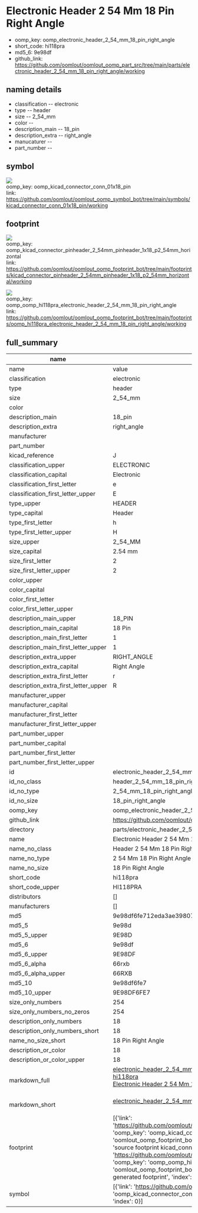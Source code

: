 # Electronic Header 2 54 Mm 18 Pin Right Angle

  
* oomp_key: oomp_electronic_header_2_54_mm_18_pin_right_angle 
* short_code: hi118pra
* md5_6: 9e98df  
* github_link: https://github.com/oomlout/oomlout_oomp_part_src/tree/main/parts/electronic_header_2_54_mm_18_pin_right_angle/working  
## naming details
* classification -- electronic
* type -- header
* size -- 2_54_mm
* color -- 
* description_main -- 18_pin
* description_extra -- right_angle
* manucaturer -- 
* part_number -- 



## symbol

![](symbol/{index}/working/working_600.png)  
oomp_key: oomp_kicad_connector_conn_01x18_pin  
link: https://github.com/oomlout/oomlout_oomp_symbol_bot/tree/main/symbols/kicad_connector_conn_01x18_pin/working  

## footprint

![](footprint/{index}/working/working_600.png)  
oomp_key: oomp_kicad_connector_pinheader_2_54mm_pinheader_1x18_p2_54mm_horizontal  
link: https://github.com/oomlout/oomlout_oomp_footprint_bot/tree/main/footprints/kicad_connector_pinheader_2_54mm_pinheader_1x18_p2_54mm_horizontal/working  

![](footprint/{index}/working/working_600.png)  
oomp_key: oomp_oomp_hi118pra_electronic_header_2_54_mm_18_pin_right_angle  
link: https://github.com/oomlout/oomlout_oomp_footprint_bot/tree/main/footprints/oomp_hi118pra_electronic_header_2_54_mm_18_pin_right_angle/working  

## full_summary
| name | value | 
| --- | --- | 
| name | value | 
| classification | electronic | 
| type | header | 
| size | 2_54_mm | 
| color |  | 
| description_main | 18_pin | 
| description_extra | right_angle | 
| manufacturer |  | 
| part_number |  | 
| kicad_reference | J | 
| classification_upper | ELECTRONIC | 
| classification_capital | Electronic | 
| classification_first_letter | e | 
| classification_first_letter_upper | E | 
| type_upper | HEADER | 
| type_capital | Header | 
| type_first_letter | h | 
| type_first_letter_upper | H | 
| size_upper | 2_54_MM | 
| size_capital | 2.54 mm | 
| size_first_letter | 2 | 
| size_first_letter_upper | 2 | 
| color_upper |  | 
| color_capital |  | 
| color_first_letter |  | 
| color_first_letter_upper |  | 
| description_main_upper | 18_PIN | 
| description_main_capital | 18 Pin | 
| description_main_first_letter | 1 | 
| description_main_first_letter_upper | 1 | 
| description_extra_upper | RIGHT_ANGLE | 
| description_extra_capital | Right Angle | 
| description_extra_first_letter | r | 
| description_extra_first_letter_upper | R | 
| manufacturer_upper |  | 
| manufacturer_capital |  | 
| manufacturer_first_letter |  | 
| manufacturer_first_letter_upper |  | 
| part_number_upper |  | 
| part_number_capital |  | 
| part_number_first_letter |  | 
| part_number_first_letter_upper |  | 
| id | electronic_header_2_54_mm_18_pin_right_angle | 
| id_no_class | header_2_54_mm_18_pin_right_angle | 
| id_no_type | 2_54_mm_18_pin_right_angle | 
| id_no_size | 18_pin_right_angle | 
| oomp_key | oomp_electronic_header_2_54_mm_18_pin_right_angle | 
| github_link | https://github.com/oomlout/oomlout_oomp_part_src/tree/main/parts/electronic_header_2_54_mm_18_pin_right_angle/working | 
| directory | parts/electronic_header_2_54_mm_18_pin_right_angle | 
| name | Electronic Header 2 54 Mm 18 Pin Right Angle | 
| name_no_class | Header 2 54 Mm 18 Pin Right Angle | 
| name_no_type | 2 54 Mm 18 Pin Right Angle | 
| name_no_size | 18 Pin Right Angle | 
| short_code | hi118pra | 
| short_code_upper | HI118PRA | 
| distributors | [] | 
| manufacturers | [] | 
| md5 | 9e98df6fe712eda3ae3980723b58be0c | 
| md5_5 | 9e98d | 
| md5_5_upper | 9E98D | 
| md5_6 | 9e98df | 
| md5_6_upper | 9E98DF | 
| md5_6_alpha | 66rxb | 
| md5_6_alpha_upper | 66RXB | 
| md5_10 | 9e98df6fe7 | 
| md5_10_upper | 9E98DF6FE7 | 
| size_only_numbers | 254 | 
| size_only_numbers_no_zeros | 254 | 
| description_only_numbers | 18 | 
| description_only_numbers_short | 18 | 
| name_no_size_short | 18 Pin Right Angle | 
| description_or_color | 18 | 
| description_or_color_upper | 18 | 
| markdown_full | [electronic_header_2_54_mm_18_pin_right_angle](https://github.com/oomlout/oomlout_oomp_part_src/tree/main/parts/electronic_header_2_54_mm_18_pin_right_angle/working)<br>[hi118pra](https://github.com/oomlout/oomlout_oomp_part_src/tree/main/parts/electronic_header_2_54_mm_18_pin_right_angle/working)<br>[Electronic Header 2 54 Mm 18 Pin Right Angle](https://github.com/oomlout/oomlout_oomp_part_src/tree/main/parts/electronic_header_2_54_mm_18_pin_right_angle/working)<br><br> | 
| markdown_short | [electronic_header_2_54_mm_18_pin_right_angle](https://github.com/oomlout/oomlout_oomp_part_src/tree/main/parts/electronic_header_2_54_mm_18_pin_right_angle/working)<br><br> | 
| footprint | [{'link': 'https://github.com/oomlout/oomlout_oomp_footprint_bot/tree/main/foootprntss/kicad_connector_pinheader_2_54mm_pinheader_1x18_p2_54mm_horizontal', 'oomp_key': 'oomp_kicad_connector_pinheader_2_54mm_pinheader_1x18_p2_54mm_horizontal', 'directory': 'oomlout_oomp_footprint_bot/footprints/kicad_connector_pinheader_2_54mm_pinheader_1x18_p2_54mm_horizontal//working/working.kicad_mod', 'note': 'source footprint kicad_connector_pinheader_2_54mm_pinheader_1x18_p2_54mm_horizontal', 'index': 0}, {'link': 'https://github.com/oomlout/oomlout_oomp_footprint_bot/tree/main/foootprntss/oomp_hi118pra_electronic_header_2_54_mm_18_pin_right_angle', 'oomp_key': 'oomp_oomp_hi118pra_electronic_header_2_54_mm_18_pin_right_angle', 'directory': 'oomlout_oomp_footprint_bot/footprints/oomp_hi118pra_electronic_header_2_54_mm_18_pin_right_angle//working/working.kicad_mod', 'note': 'oomp generated footprint', 'index': 1}] | 
| symbol | [{'link': 'https://github.com/oomlout/oomlout_oomp_symbol_bot/tree/main/symbols/kicad_connector_conn_01x18_pin', 'oomp_key': 'oomp_kicad_connector_conn_01x18_pin', 'directory': 'oomlout_oomp_symbol_bot/symbols/kicad_connector_conn_01x18_pin//working/working.kicad_sym', 'index': 0}] | 
